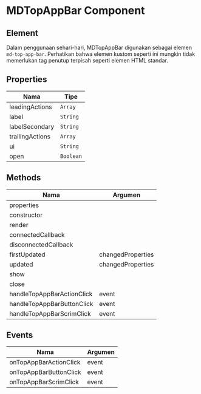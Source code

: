 # MDTopAppBar Component

## Element

Dalam penggunaan sehari-hari, MDTopAppBar digunakan sebagai elemen `md-top-app-bar`. Perhatikan bahwa elemen kustom seperti ini mungkin tidak memerlukan tag penutup terpisah seperti elemen HTML standar.

## Properties

| Nama | Tipe |
| --- | --- |
| leadingActions | `Array` |
| label | `String` |
| labelSecondary | `String` |
| trailingActions | `Array` |
| ui | `String` |
| open | `Boolean` |

## Methods

| Nama | Argumen |
| --- | --- |
| properties |  |
| constructor |  |
| render |  |
| connectedCallback |  |
| disconnectedCallback |  |
| firstUpdated | changedProperties |
| updated | changedProperties |
| show |  |
| close |  |
| handleTopAppBarActionClick | event |
| handleTopAppBarButtonClick | event |
| handleTopAppBarScrimClick | event |

## Events

| Nama | Argumen |
| --- | --- |
| onTopAppBarActionClick | event |
| onTopAppBarButtonClick | event |
| onTopAppBarScrimClick | event |


